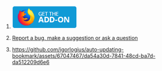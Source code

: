 1. [![](https://raw.githubusercontent.com/igorlogius/igorlogius/main/geFxAddon.png)](https://addons.mozilla.org/firefox/addon/auto-updating-bookmark/)

2. [Report a bug, make a suggestion or ask a question](https://github.com/igorlogius/igorlogius/issues/new/choose)

3. https://github.com/igorlogius/auto-updating-bookmark/assets/67047467/da54a30d-7841-48cd-ba7d-da512209d6e6
